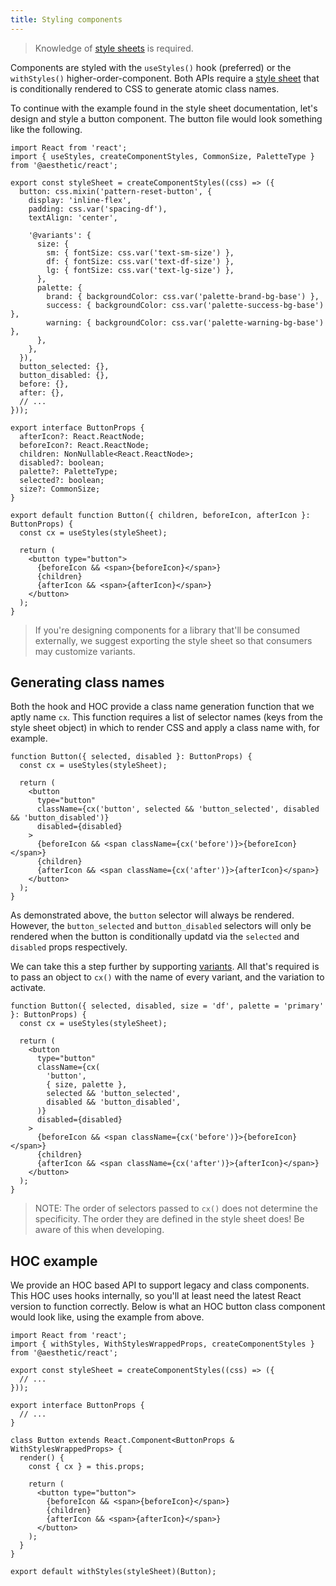 ```yaml
---
title: Styling components
---
```


> Knowledge of [style sheets](../../dev/css-in-js/style-sheets.md) is required.

Components are styled with the `useStyles()` hook (preferred) or the `withStyles()`
higher-order-component. Both APIs require a
[style sheet](../../dev/css-in-js/style-sheets/components.md) that is conditionally rendered to CSS
to generate atomic class names.

To continue with the example found in the style sheet documentation, let's design and style a button
component. The button file would look something like the following.

```tsx {4,41}
import React from 'react';
import { useStyles, createComponentStyles, CommonSize, PaletteType } from '@aesthetic/react';

export const styleSheet = createComponentStyles((css) => ({
  button: css.mixin('pattern-reset-button', {
    display: 'inline-flex',
    padding: css.var('spacing-df'),
    textAlign: 'center',

    '@variants': {
      size: {
        sm: { fontSize: css.var('text-sm-size') },
        df: { fontSize: css.var('text-df-size') },
        lg: { fontSize: css.var('text-lg-size') },
      },
      palette: {
        brand: { backgroundColor: css.var('palette-brand-bg-base') },
        success: { backgroundColor: css.var('palette-success-bg-base') },
        warning: { backgroundColor: css.var('palette-warning-bg-base') },
      },
    },
  }),
  button_selected: {},
  button_disabled: {},
  before: {},
  after: {},
  // ...
}));

export interface ButtonProps {
  afterIcon?: React.ReactNode;
  beforeIcon?: React.ReactNode;
  children: NonNullable<React.ReactNode>;
  disabled?: boolean;
  palette?: PaletteType;
  selected?: boolean;
  size?: CommonSize;
}

export default function Button({ children, beforeIcon, afterIcon }: ButtonProps) {
  const cx = useStyles(styleSheet);

  return (
    <button type="button">
      {beforeIcon && <span>{beforeIcon}</span>}
      {children}
      {afterIcon && <span>{afterIcon}</span>}
    </button>
  );
}
```

> If you're designing components for a library that'll be consumed externally, we suggest exporting
> the style sheet so that consumers may customize variants.

## Generating class names

Both the hook and HOC provide a class name generation function that we aptly name `cx`. This
function requires a list of selector names (keys from the style sheet object) in which to render CSS
and apply a class name with, for example.

```tsx {2,7,10,12}
function Button({ selected, disabled }: ButtonProps) {
  const cx = useStyles(styleSheet);

  return (
    <button
      type="button"
      className={cx('button', selected && 'button_selected', disabled && 'button_disabled')}
      disabled={disabled}
    >
      {beforeIcon && <span className={cx('before')}>{beforeIcon}</span>}
      {children}
      {afterIcon && <span className={cx('after')}>{afterIcon}</span>}
    </button>
  );
}
```

As demonstrated above, the `button` selector will always be rendered. However, the `button_selected`
and `button_disabled` selectors will only be rendered when the button is conditionally updatd via
the `selected` and `disabled` props respectively.

We can take this a step further by supporting
[variants](../../dev/css-in-js/style-sheets/components.md#variants). All that's required is to pass
an object to `cx()` with the name of every variant, and the variation to activate.

```tsx {2,7-12,15,17}
function Button({ selected, disabled, size = 'df', palette = 'primary' }: ButtonProps) {
  const cx = useStyles(styleSheet);

  return (
    <button
      type="button"
      className={cx(
        'button',
        { size, palette },
        selected && 'button_selected',
        disabled && 'button_disabled',
      )}
      disabled={disabled}
    >
      {beforeIcon && <span className={cx('before')}>{beforeIcon}</span>}
      {children}
      {afterIcon && <span className={cx('after')}>{afterIcon}</span>}
    </button>
  );
}
```

> NOTE: The order of selectors passed to `cx()` does not determine the specificity. The order they
> are defined in the style sheet does! Be aware of this when developing.

## HOC example

We provide an HOC based API to support legacy and class components. This HOC uses hooks internally,
so you'll at least need the latest React version to function correctly. Below is what an HOC button
class component would look like, using the example from above.

```tsx {4,14,26}
import React from 'react';
import { withStyles, WithStylesWrappedProps, createComponentStyles } from '@aesthetic/react';

export const styleSheet = createComponentStyles((css) => ({
  // ...
}));

export interface ButtonProps {
  // ...
}

class Button extends React.Component<ButtonProps & WithStylesWrappedProps> {
  render() {
    const { cx } = this.props;

    return (
      <button type="button">
        {beforeIcon && <span>{beforeIcon}</span>}
        {children}
        {afterIcon && <span>{afterIcon}</span>}
      </button>
    );
  }
}

export default withStyles(styleSheet)(Button);
```
